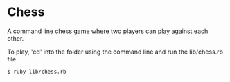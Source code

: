 # Chess

A command line chess game where two players can play against each other.

To play, 'cd' into the folder using the command line and run the lib/chess.rb file.
 
	$ ruby lib/chess.rb
